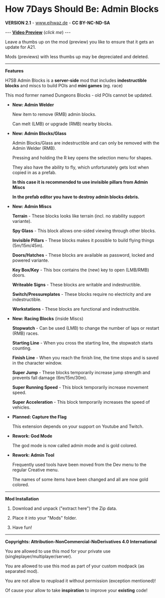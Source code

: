 # How 7Days Should Be: Admin Blocks

**VERSION 2.1** - www.eihwaz.de - **CC BY-NC-ND-SA**

--- [**Video Preview**](https://www.youtube.com/watch?v=a8hCShdfkiw) (*click me*) ---

Leave a thumbs up on the mod (preview) you like to ensure that it gets an update for A21.

Mods (previews) with less thumbs up may be depreciated and deleted.

--- --- --- --- --- --- --- --- ---

**Features**

H7SB Admin Blocks is a **server-side** mod that includes **indestructible blocks** and miscs to build POIs and **mini games** (eg. race)

This mod former named Dungeons Blocks - old POIs cannot be updated.

* **New: Admin Welder**
	
	New item to remove (RMB) admin blocks.
	
	Can melt (LMB) or upgrade (RMB) nearby blocks.

* **New: Admin Blocks/Glass**

	Admin Blocks/Glass are indestructible and can only be removed with the Admin Welder (RMB).
	
	Pressing and holding the R key opens the selection menu for shapes.
	
	They also have the ability to fly, which unfortunately gets lost when copied in as a prefab.

	**In this case it is recommended to use invisible pillars from Admin Miscs**
	
	**In the prefab editor you have to destroy admin blocks debris.**
	
* **New: Admin Miscs**

	**Terrain** - These blocks looks like terrain (incl. no stability support variante).

	**Spy Glass** - This block allows one-sided viewing through other blocks.
	
	**Invisible Pillars** - These blocks makes it possible to build flying things (5m/15m/45m).
	
	**Doors/Hatches** - These blocks are available as password, locked and powered variante.
	
	**Key Box/Key** - This box contains the (new) key to open (LMB/RMB) doors.
	
	**Writeable Signs** - These blocks are writable and indestructible.
	
	**Switch/Pressureplates** - These blocks require no electricity and are indestructible.
	
	**Workstations** - These blocks are functional and indestructible. 
	
* **New: Racing Blocks** (inside Miscs)

	**Stopwatch** - Can be used (LMB) to change the number of laps or restart (RMB) races.

	**Starting Line** - When you cross the starting line, the stopwatch starts counting.
	
	**Finish Line** - When you reach the finish line, the time stops and is saved in the character window.
	
	**Super Jump** - These blocks temporarily increase jump strength and prevents fall damage (6m/15m/30m).
	
	**Super Running Speed** - This block temporarily increase movement speed.
	
	**Super Acceleration** - This block temporarily increases the speed of vehicles.
	
* **Planned: Capture the Flag**
	
	This extension depends on your support on Youtube and Twitch. 

* **Rework: God Mode**
	
	The god mode is now called admin mode and is gold colored.

* **Rework: Admin Tool**

	Frequently used tools have been moved from the Dev menu to the regular Creative menu.

	The names of some items have been changed and all are now gold colored. 

--- --- --- --- --- --- --- --- ---

**Mod Installation**

1. Download and unpack ("extract here") the Zip data.

2. Place it into your "Mods" folder.

3. Have fun!

--- --- --- --- --- --- --- --- ---

**Copyrights: Attribution-NonCommercial-NoDerivatives 4.0 International**

You are allowed to use this mod for your private use (singleplayer/multiplayer/server).

You are allowed to use this mod as part of your custom modpack (as separated mod).

You are not allow to reupload it without permission (exception mentioned)!

Of cause your allow to take **inspiration** to improve your **existing** code!
